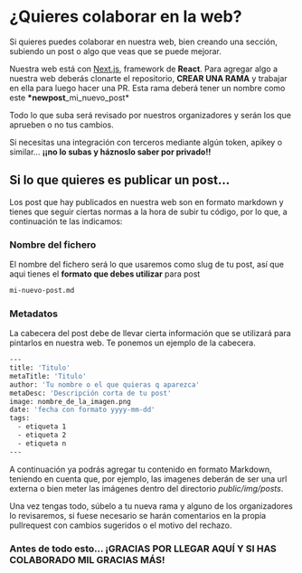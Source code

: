 # ¿Quieres colaborar en la web?

Si quieres puedes colaborar en nuestra web, bien creando una sección, subiendo un post o algo que veas que se puede mejorar.

Nuestra web está con [Next.js](https://nextjs.org), framework de **React**. Para agregar algo a nuestra web deberás clonarte el repositorio, **CREAR UNA RAMA** y trabajar en ella para luego hacer una PR. Esta rama deberá tener un nombre como este **\*newpost**\_mi_nuevo_post\*

Todo lo que suba será revisado por nuestros organizadores y serán los que aprueben o no tus cambios.

Si necesitas una integración con terceros mediante algún token, apikey o similar... **¡¡no lo subas y háznoslo saber por privado!!**

## Si lo que quieres es publicar un post...

Los post que hay publicados en nuestra web son en formato markdown y tienes que seguir ciertas normas a la hora de subir tu código, por lo que, a continuación te las indicamos:

### Nombre del fichero

El nombre del fichero será lo que usaremos como slug de tu post, así que aqui tienes el **formato que debes utilizar** para post

```bash
mi-nuevo-post.md
```

### Metadatos

La cabecera del post debe de llevar cierta información que se utilizará para pintarlos en nuestra web. Te ponemos un ejemplo de la cabecera.

```bash
---
title: 'Titulo'
metaTitle: 'Titulo'
author: 'Tu nombre o el que quieras q aparezca'
metaDesc: 'Descripción corta de tu post'
image: nombre_de_la_imagen.png
date: 'fecha con formato yyyy-mm-dd'
tags:
  - etiqueta 1
  - etiqueta 2
  - etiqueta n
---
```

A continuación ya podrás agregar tu contenido en formato Markdown, teniendo en cuenta que, por ejemplo, las imagenes deberán de ser una url externa o bien meter las imágenes dentro del directorio _public/img/posts_.

Una vez tengas todo, súbelo a tu nueva rama y alguno de los organizadores lo revisaremos, si fuese necesario se harán comentarios en la propia pullrequest con cambios sugeridos o el motivo del rechazo.

### Antes de todo esto... ¡GRACIAS POR LLEGAR AQUÍ Y SI HAS COLABORADO MIL GRACIAS MÁS!
